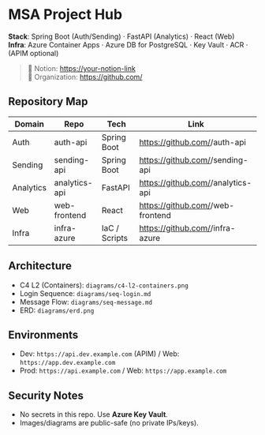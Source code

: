 # MSA Project Hub

**Stack**: Spring Boot (Auth/Sending) · FastAPI (Analytics) · React (Web)  
**Infra**: Azure Container Apps · Azure DB for PostgreSQL · Key Vault · ACR · (APIM optional)

> 📘 Notion: <https://your-notion-link>  
> 🔗 Organization: https://github.com/<org>

## Repository Map
| Domain | Repo | Tech | Link |
|---|---|---|---|
| Auth | auth-api | Spring Boot | https://github.com/<org>/auth-api |
| Sending | sending-api | Spring Boot | https://github.com/<org>/sending-api |
| Analytics | analytics-api | FastAPI | https://github.com/<org>/analytics-api |
| Web | web-frontend | React | https://github.com/<org>/web-frontend |
| Infra | infra-azure | IaC / Scripts | https://github.com/<org>/infra-azure |

## Architecture
- C4 L2 (Containers): `diagrams/c4-l2-containers.png`
- Login Sequence: `diagrams/seq-login.md`
- Message Flow: `diagrams/seq-message.md`
- ERD: `diagrams/erd.png`

## Environments
- Dev: `https://api.dev.example.com` (APIM) / Web: `https://app.dev.example.com`
- Prod: `https://api.example.com` / Web: `https://app.example.com`

## Security Notes
- No secrets in this repo. Use **Azure Key Vault**.  
- Images/diagrams are public-safe (no private IPs/keys).
